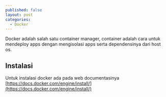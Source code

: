 ```yaml
---
published: false
layout: post
categories:
  - Docker
---
```

Docker adalah salah satu container manager, container adalah cara untuk mendeploy apps dengan mengisolasi apps serta dependensinya dari host os.

## Instalasi
Untuk instalasi docker ada pada web documentasinya [https://docs.docker.com/engine/install/](https://docs.docker.com/engine/install/)



